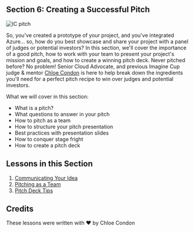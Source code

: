 ## Section 6: Creating a Successful Pitch

![IC pitch](https://user-images.githubusercontent.com/18564645/134086385-66fde102-67b0-498d-ac71-2a3a8c073939.png)

So, you've created a prototype of your project, and you've integrated Azure... so, how do you best showcase and share your project with a panel of judges or potential investors? In this section, we'll cover the importance of a good pitch, how to work with your team to present your project's mission and goals, and how to create a winning pitch deck. Never pitched before? No problem! Senior Cloud Advocate, and previous Imagine Cup judge & mentor [Chloe Condon](https://twitter.com/ChloeCondon) is here to help break down the ingredients you'll need for a perfect pitch recipe to win over judges and potential investors.

What we will cover in this section: 

- What is a pitch?
- What questions to answer in your pitch
- How to pitch as a team
- How to structure your pitch presentation
- Best practices with presentation slides
- How to conquer stage fright
- How to create a pitch deck

## Lessons in this Section

1. [Communicating Your Idea](./1.Communicating-Your-Idea/README.md)
2. [Pitching as a Team](./2.Pitching-as-a-Team/README.md)
3. [Pitch Deck Tips](./3.Pitch-Deck-Tips/README.md)

## Credits
These lessons were written with ❤️ by Chloe Condon

